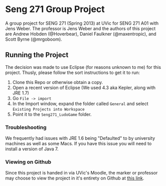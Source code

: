 Seng 271 Group Project
====================

A group project for SENG 271 (Spring 2013) at UVic for SENG 271 A01 with Jens Weber. The professor is Jens Weber and the authors of this project are Andrew Hobden (@Hoverbear), Daniel Faulkner (@maxentropic), and Scott Byrne (@mrgoboom).

## Running the Project ##
The decision was made to use Eclipse (for reasons unknown to me) for this project. Thusly, please follow the sort instructions to get it to run:

1. Clone this Repo or otherwise obtain a copy.
2. Open a recent version of Eclipse (We used 4.3 aka Kepler, along with JRE 1.7)
3. Go `File -> import`
4. In the Import window, expand the folder called `General` and select `Existing Projects into Workspace`
5. Point it to the `Seng271_LudoGame` folder.

### Troubleshooting ###
We frequently had issues with JRE 1.6 being "Defaulted" to by university machines as well as some Macs. If you have this issue you will need to install a version of Java 7.

### Viewing on Github ###
Since this project is handed in via UVic's Moodle, the marker or professor may choose to view the project in it's entirety on Github at [this link](https://github.com/Hoverbear/seng-271-group-project). 
